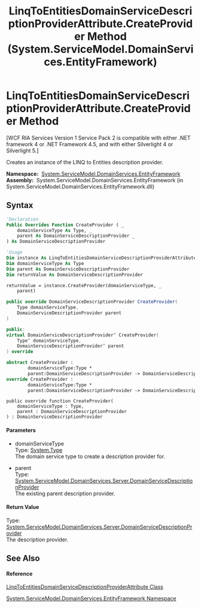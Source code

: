 ﻿---
title: LinqToEntitiesDomainServiceDescriptionProviderAttribute.CreateProvider Method  (System.ServiceModel.DomainServices.EntityFramework)
TOCTitle: CreateProvider Method
ms:assetid: M:System.ServiceModel.DomainServices.EntityFramework.LinqToEntitiesDomainServiceDescriptionProviderAttribute.CreateProvider(System.Type,System.ServiceModel.DomainServices.Server.DomainServiceDescriptionProvider)
ms:mtpsurl: https://msdn.microsoft.com/en-us/library/system.servicemodel.domainservices.entityframework.linqtoentitiesdomainservicedescriptionproviderattribute.createprovider(v=VS.91)
ms:contentKeyID: 28754936
ms.date: 01/27/2012
mtps_version: v=VS.91
f1_keywords:
- System.ServiceModel.DomainServices.EntityFramework.LinqToEntitiesDomainServiceDescriptionProviderAttribute.CreateProvider
dev_langs:
- CSharp
- JScript
- VB
- FSharp
- c++
api_location:
- System.ServiceModel.DomainServices.EntityFramework.dll
api_name:
- System.ServiceModel.DomainServices.EntityFramework.LinqToEntitiesDomainServiceDescriptionProviderAttribute.CreateProvider
api_type:
- Managed
topic_type:
- apiref
- kbSyntax
product_family_name: VS
ROBOTS: INDEX,FOLLOW
---

# LinqToEntitiesDomainServiceDescriptionProviderAttribute.CreateProvider Method

\[WCF RIA Services Version 1 Service Pack 2 is compatible with either .NET framework 4 or .NET Framework 4.5, and with either Silverlight 4 or Silverlight 5.\]

Creates an instance of the LINQ to Entities description provider.

**Namespace:**  [System.ServiceModel.DomainServices.EntityFramework](ff422378\(v=vs.91\).md)  
**Assembly:**  System.ServiceModel.DomainServices.EntityFramework (in System.ServiceModel.DomainServices.EntityFramework.dll)

## Syntax

``` vb
'Declaration
Public Overrides Function CreateProvider ( _
    domainServiceType As Type, _
    parent As DomainServiceDescriptionProvider _
) As DomainServiceDescriptionProvider
```

``` vb
'Usage
Dim instance As LinqToEntitiesDomainServiceDescriptionProviderAttribute
Dim domainServiceType As Type
Dim parent As DomainServiceDescriptionProvider
Dim returnValue As DomainServiceDescriptionProvider

returnValue = instance.CreateProvider(domainServiceType, _
    parent)
```

``` csharp
public override DomainServiceDescriptionProvider CreateProvider(
    Type domainServiceType,
    DomainServiceDescriptionProvider parent
)
```

``` c++
public:
virtual DomainServiceDescriptionProvider^ CreateProvider(
    Type^ domainServiceType, 
    DomainServiceDescriptionProvider^ parent
) override
```

``` fsharp
abstract CreateProvider : 
        domainServiceType:Type * 
        parent:DomainServiceDescriptionProvider -> DomainServiceDescriptionProvider 
override CreateProvider : 
        domainServiceType:Type * 
        parent:DomainServiceDescriptionProvider -> DomainServiceDescriptionProvider 
```

``` jscript
public override function CreateProvider(
    domainServiceType : Type, 
    parent : DomainServiceDescriptionProvider
) : DomainServiceDescriptionProvider
```

#### Parameters

  - domainServiceType  
    Type: [System.Type](https://msdn.microsoft.com/en-us/library/42892f65)  
    The domain service type to create a description provider for.  

<!-- end list -->

  - parent  
    Type: [System.ServiceModel.DomainServices.Server.DomainServiceDescriptionProvider](ff423341\(v=vs.91\).md)  
    The existing parent description provider.  

#### Return Value

Type: [System.ServiceModel.DomainServices.Server.DomainServiceDescriptionProvider](ff423341\(v=vs.91\).md)  
The description provider.  

## See Also

#### Reference

[LinqToEntitiesDomainServiceDescriptionProviderAttribute Class](ff423015\(v=vs.91\).md)

[System.ServiceModel.DomainServices.EntityFramework Namespace](ff422378\(v=vs.91\).md)

